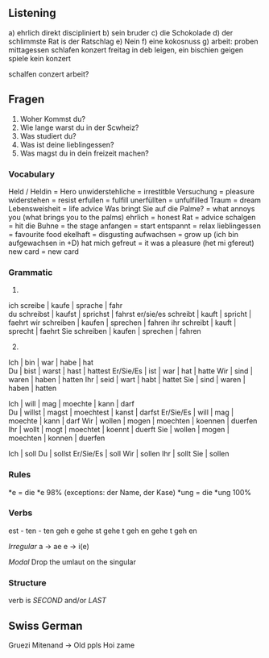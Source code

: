 ## Listening

a) ehrlich direkt discipliniert
b) sein bruder
c) die Schokolade
d) der schlimmste Rat is der Ratschlag 
e) Nein
f) eine kokosnuss
g) arbeit: proben mittagessen schlafen konzert
   freitag in deb leigen, ein bischien geigen spiele kein konzert 

schalfen conzert arbeit? 

## Fragen
1) Woher Kommst du? 
2) Wie lange warst du in der Scwheiz? 
3) Was studiert du? 
4) Was ist deine lieblingessen?
5) Was magst du in dein freizeit machen?

### Vocabulary
Held / Heldin = Hero
unwiderstehliche = irrestitble 
Versuchung = pleasure
widerstehen = resist
erfullen = fulfill
unerfüllten = unfulfilled
Traum = dream
Lebensweisheit = life advice
Was bringt Sie auf die Palme? = what annoys you (what brings you to the palms)
ehrlich = honest
Rat = advice
schalgen = hit
die Buhne = the stage
anfangen = start 
entspannt = relax
lieblingessen = favourite food
ekelhaft = disgusting
aufwachsen = grow up (ich bin aufgewachsen in +D)
hat mich gefreut = it was a pleasure (het mi gfereut)
new card = new card

### Grammatic

1. 
ich screibe         | kaufe     |   sprache     | fahr  
du schreibst        | kaufst    |   sprichst    | fahrst 
er/sie/es schreibt  | kauft     |   spricht     | faehrt
wir schreiben       | kaufen    |   sprechen    | fahren
ihr schreibt        | kauft     |   sprecht     | faehrt
Sie schreiben       | kaufen    |   sprechen    | fahren

2.
Ich         | bin       | war       |  habe         | hat  
Du          | bist      | warst     |  hast         | hattest
Er/Sie/Es   | ist       | war       |  hat          | hatte
Wir         | sind      | waren     |  haben        | hatten
Ihr         |  seid     | wart      |  habt         | hattet
Sie         |  sind     | waren     |  haben        | hatten


Ich         | will      | mag       | moechte    |  kann    | darf  
Du          | willst    | magst     | moechtest  |  kanst   | darfst
Er/Sie/Es   | will      | mag       | moechte    |  kann    | darf
Wir         | wollen    | mogen     | moechten   |  koennen | duerfen
Ihr         | wollt     | mogt      | moechtet   |  koennt  | duerft
Sie         | wollen    | mogen     | moechten   |  konnen  | duerfen


Ich         | soll
Du          | sollst
Er/Sie/Es   | soll
Wir         | sollen
Ihr         | sollt
Sie         | sollen



### Rules

*e = die *e 98% (exceptions: der Name, der Kase)
*ung = die *ung 100%

### Verbs
est - ten - ten 
geh  e
gehe st
gehe t
geh  en
gehe t
geh  en

*Irregular*
a -> ae
e -> i(e)


*Modal*
Drop the umlaut on the singular

### Structure
verb is *SECOND* and/or *LAST*


## Swiss German

Gruezi Mitenand -> Old ppls
Hoi zame

